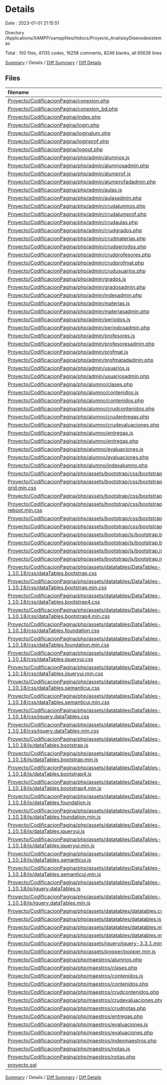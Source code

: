 # Details

Date : 2023-01-01 21:15:51

Directory /Applications/XAMPP/xamppfiles/htdocs/Proyecto_AnalisisyDisenodesistemas

Total : 100 files,  41135 codes, 16258 comments, 8246 blanks, all 65639 lines

[Summary](results.md) / Details / [Diff Summary](diff.md) / [Diff Details](diff-details.md)

## Files
| filename | language | code | comment | blank | total |
| :--- | :--- | ---: | ---: | ---: | ---: |
| [Proyecto/CodificacionPagina/conexion.php](/Proyecto/CodificacionPagina/conexion.php) | PHP | 16 | 0 | 0 | 16 |
| [Proyecto/CodificacionPagina/conexion_bd.php](/Proyecto/CodificacionPagina/conexion_bd.php) | PHP | 29 | 0 | 8 | 37 |
| [Proyecto/CodificacionPagina/index.php](/Proyecto/CodificacionPagina/index.php) | PHP | 82 | 0 | 4 | 86 |
| [Proyecto/CodificacionPagina/login.php](/Proyecto/CodificacionPagina/login.php) | PHP | 93 | 1 | 22 | 116 |
| [Proyecto/CodificacionPagina/loginalum.php](/Proyecto/CodificacionPagina/loginalum.php) | PHP | 95 | 1 | 22 | 118 |
| [Proyecto/CodificacionPagina/loginprof.php](/Proyecto/CodificacionPagina/loginprof.php) | PHP | 95 | 1 | 22 | 118 |
| [Proyecto/CodificacionPagina/logout.php](/Proyecto/CodificacionPagina/logout.php) | PHP | 6 | 0 | 0 | 6 |
| [Proyecto/CodificacionPagina/php/admin/alumnos.js](/Proyecto/CodificacionPagina/php/admin/alumnos.js) | JavaScript | 90 | 4 | 7 | 101 |
| [Proyecto/CodificacionPagina/php/admin/alumnosadmin.php](/Proyecto/CodificacionPagina/php/admin/alumnosadmin.php) | PHP | 204 | 0 | 14 | 218 |
| [Proyecto/CodificacionPagina/php/admin/alumprof.js](/Proyecto/CodificacionPagina/php/admin/alumprof.js) | JavaScript | 73 | 4 | 7 | 84 |
| [Proyecto/CodificacionPagina/php/admin/alumprofadadmin.php](/Proyecto/CodificacionPagina/php/admin/alumprofadadmin.php) | PHP | 192 | 0 | 15 | 207 |
| [Proyecto/CodificacionPagina/php/admin/aulas.js](/Proyecto/CodificacionPagina/php/admin/aulas.js) | JavaScript | 69 | 4 | 7 | 80 |
| [Proyecto/CodificacionPagina/php/admin/aulasadmin.php](/Proyecto/CodificacionPagina/php/admin/aulasadmin.php) | PHP | 162 | 0 | 15 | 177 |
| [Proyecto/CodificacionPagina/php/admin/crudalumnos.php](/Proyecto/CodificacionPagina/php/admin/crudalumnos.php) | PHP | 46 | 0 | 7 | 53 |
| [Proyecto/CodificacionPagina/php/admin/crudalumprof.php](/Proyecto/CodificacionPagina/php/admin/crudalumprof.php) | PHP | 36 | 0 | 7 | 43 |
| [Proyecto/CodificacionPagina/php/admin/crudaulas.php](/Proyecto/CodificacionPagina/php/admin/crudaulas.php) | PHP | 41 | 0 | 6 | 47 |
| [Proyecto/CodificacionPagina/php/admin/crudgrados.php](/Proyecto/CodificacionPagina/php/admin/crudgrados.php) | PHP | 41 | 0 | 6 | 47 |
| [Proyecto/CodificacionPagina/php/admin/crudmaterias.php](/Proyecto/CodificacionPagina/php/admin/crudmaterias.php) | PHP | 41 | 0 | 6 | 47 |
| [Proyecto/CodificacionPagina/php/admin/crudperiodos.php](/Proyecto/CodificacionPagina/php/admin/crudperiodos.php) | PHP | 41 | 0 | 6 | 47 |
| [Proyecto/CodificacionPagina/php/admin/crudprofesores.php](/Proyecto/CodificacionPagina/php/admin/crudprofesores.php) | PHP | 47 | 0 | 6 | 53 |
| [Proyecto/CodificacionPagina/php/admin/crudprofmat.php](/Proyecto/CodificacionPagina/php/admin/crudprofmat.php) | PHP | 45 | 0 | 7 | 52 |
| [Proyecto/CodificacionPagina/php/admin/crudusuarios.php](/Proyecto/CodificacionPagina/php/admin/crudusuarios.php) | PHP | 46 | 0 | 7 | 53 |
| [Proyecto/CodificacionPagina/php/admin/grados.js](/Proyecto/CodificacionPagina/php/admin/grados.js) | JavaScript | 69 | 4 | 7 | 80 |
| [Proyecto/CodificacionPagina/php/admin/gradosadmin.php](/Proyecto/CodificacionPagina/php/admin/gradosadmin.php) | PHP | 162 | 0 | 15 | 177 |
| [Proyecto/CodificacionPagina/php/admin/indexadmin.php](/Proyecto/CodificacionPagina/php/admin/indexadmin.php) | PHP | 102 | 0 | 3 | 105 |
| [Proyecto/CodificacionPagina/php/admin/materias.js](/Proyecto/CodificacionPagina/php/admin/materias.js) | JavaScript | 69 | 4 | 7 | 80 |
| [Proyecto/CodificacionPagina/php/admin/materiasadmin.php](/Proyecto/CodificacionPagina/php/admin/materiasadmin.php) | PHP | 162 | 0 | 15 | 177 |
| [Proyecto/CodificacionPagina/php/admin/periodos.js](/Proyecto/CodificacionPagina/php/admin/periodos.js) | JavaScript | 69 | 4 | 7 | 80 |
| [Proyecto/CodificacionPagina/php/admin/periodosadmin.php](/Proyecto/CodificacionPagina/php/admin/periodosadmin.php) | PHP | 162 | 0 | 15 | 177 |
| [Proyecto/CodificacionPagina/php/admin/profesores.js](/Proyecto/CodificacionPagina/php/admin/profesores.js) | JavaScript | 93 | 4 | 7 | 104 |
| [Proyecto/CodificacionPagina/php/admin/profesoresadmin.php](/Proyecto/CodificacionPagina/php/admin/profesoresadmin.php) | PHP | 210 | 0 | 13 | 223 |
| [Proyecto/CodificacionPagina/php/admin/profmat.js](/Proyecto/CodificacionPagina/php/admin/profmat.js) | JavaScript | 84 | 5 | 7 | 96 |
| [Proyecto/CodificacionPagina/php/admin/profmatadadmin.php](/Proyecto/CodificacionPagina/php/admin/profmatadadmin.php) | PHP | 249 | 0 | 17 | 266 |
| [Proyecto/CodificacionPagina/php/admin/usuarios.js](/Proyecto/CodificacionPagina/php/admin/usuarios.js) | JavaScript | 89 | 4 | 7 | 100 |
| [Proyecto/CodificacionPagina/php/admin/usuariosadmin.php](/Proyecto/CodificacionPagina/php/admin/usuariosadmin.php) | PHP | 205 | 0 | 13 | 218 |
| [Proyecto/CodificacionPagina/php/alumno/clases.php](/Proyecto/CodificacionPagina/php/alumno/clases.php) | PHP | 108 | 0 | 3 | 111 |
| [Proyecto/CodificacionPagina/php/alumno/contenidos.js](/Proyecto/CodificacionPagina/php/alumno/contenidos.js) | JavaScript | 23 | 0 | 3 | 26 |
| [Proyecto/CodificacionPagina/php/alumno/contenidos.php](/Proyecto/CodificacionPagina/php/alumno/contenidos.php) | PHP | 131 | 0 | 8 | 139 |
| [Proyecto/CodificacionPagina/php/alumno/crudcontenidos.php](/Proyecto/CodificacionPagina/php/alumno/crudcontenidos.php) | PHP | 14 | 0 | 6 | 20 |
| [Proyecto/CodificacionPagina/php/alumno/crudentregas.php](/Proyecto/CodificacionPagina/php/alumno/crudentregas.php) | PHP | 39 | 0 | 7 | 46 |
| [Proyecto/CodificacionPagina/php/alumno/crudevaluaciones.php](/Proyecto/CodificacionPagina/php/alumno/crudevaluaciones.php) | PHP | 13 | 0 | 5 | 18 |
| [Proyecto/CodificacionPagina/php/alumno/entregas.js](/Proyecto/CodificacionPagina/php/alumno/entregas.js) | JavaScript | 54 | 3 | 6 | 63 |
| [Proyecto/CodificacionPagina/php/alumno/entregas.php](/Proyecto/CodificacionPagina/php/alumno/entregas.php) | PHP | 191 | 0 | 12 | 203 |
| [Proyecto/CodificacionPagina/php/alumno/evaluaciones.js](/Proyecto/CodificacionPagina/php/alumno/evaluaciones.js) | JavaScript | 24 | 0 | 4 | 28 |
| [Proyecto/CodificacionPagina/php/alumno/evaluaciones.php](/Proyecto/CodificacionPagina/php/alumno/evaluaciones.php) | PHP | 178 | 0 | 11 | 189 |
| [Proyecto/CodificacionPagina/php/alumno/indexalumno.php](/Proyecto/CodificacionPagina/php/alumno/indexalumno.php) | PHP | 87 | 0 | 2 | 89 |
| [Proyecto/CodificacionPagina/php/assets/bootstrap/css/bootstrap-grid.css](/Proyecto/CodificacionPagina/php/assets/bootstrap/css/bootstrap-grid.css) | CSS | 3,511 | 7 | 201 | 3,719 |
| [Proyecto/CodificacionPagina/php/assets/bootstrap/css/bootstrap-grid.min.css](/Proyecto/CodificacionPagina/php/assets/bootstrap/css/bootstrap-grid.min.css) | CSS | 1 | 6 | 0 | 7 |
| [Proyecto/CodificacionPagina/php/assets/bootstrap/css/bootstrap-reboot.css](/Proyecto/CodificacionPagina/php/assets/bootstrap/css/bootstrap-reboot.css) | CSS | 257 | 8 | 54 | 319 |
| [Proyecto/CodificacionPagina/php/assets/bootstrap/css/bootstrap-reboot.min.css](/Proyecto/CodificacionPagina/php/assets/bootstrap/css/bootstrap-reboot.min.css) | CSS | 1 | 7 | 0 | 8 |
| [Proyecto/CodificacionPagina/php/assets/bootstrap/css/bootstrap.css](/Proyecto/CodificacionPagina/php/assets/bootstrap/css/bootstrap.css) | CSS | 8,693 | 7 | 1,187 | 9,887 |
| [Proyecto/CodificacionPagina/php/assets/bootstrap/css/bootstrap.min.css](/Proyecto/CodificacionPagina/php/assets/bootstrap/css/bootstrap.min.css) | CSS | 1 | 6 | 0 | 7 |
| [Proyecto/CodificacionPagina/php/assets/bootstrap/js/bootstrap.bundle.js](/Proyecto/CodificacionPagina/php/assets/bootstrap/js/bootstrap.bundle.js) | JavaScript | 4,320 | 1,342 | 1,157 | 6,819 |
| [Proyecto/CodificacionPagina/php/assets/bootstrap/js/bootstrap.bundle.min.js](/Proyecto/CodificacionPagina/php/assets/bootstrap/js/bootstrap.bundle.min.js) | JavaScript | 1 | 6 | 0 | 7 |
| [Proyecto/CodificacionPagina/php/assets/bootstrap/js/bootstrap.js](/Proyecto/CodificacionPagina/php/assets/bootstrap/js/bootstrap.js) | JavaScript | 3,097 | 315 | 838 | 4,250 |
| [Proyecto/CodificacionPagina/php/assets/bootstrap/js/bootstrap.min.js](/Proyecto/CodificacionPagina/php/assets/bootstrap/js/bootstrap.min.js) | JavaScript | 1 | 6 | 0 | 7 |
| [Proyecto/CodificacionPagina/php/assets/datatables/DataTables-1.10.18/css/dataTables.bootstrap.css](/Proyecto/CodificacionPagina/php/assets/datatables/DataTables-1.10.18/css/dataTables.bootstrap.css) | CSS | 175 | 3 | 10 | 188 |
| [Proyecto/CodificacionPagina/php/assets/datatables/DataTables-1.10.18/css/dataTables.bootstrap.min.css](/Proyecto/CodificacionPagina/php/assets/datatables/DataTables-1.10.18/css/dataTables.bootstrap.min.css) | CSS | 1 | 0 | 1 | 2 |
| [Proyecto/CodificacionPagina/php/assets/datatables/DataTables-1.10.18/css/dataTables.bootstrap4.css](/Proyecto/CodificacionPagina/php/assets/datatables/DataTables-1.10.18/css/dataTables.bootstrap4.css) | CSS | 197 | 0 | 10 | 207 |
| [Proyecto/CodificacionPagina/php/assets/datatables/DataTables-1.10.18/css/dataTables.bootstrap4.min.css](/Proyecto/CodificacionPagina/php/assets/datatables/DataTables-1.10.18/css/dataTables.bootstrap4.min.css) | CSS | 1 | 0 | 1 | 2 |
| [Proyecto/CodificacionPagina/php/assets/datatables/DataTables-1.10.18/css/dataTables.foundation.css](/Proyecto/CodificacionPagina/php/assets/datatables/DataTables-1.10.18/css/dataTables.foundation.css) | CSS | 113 | 0 | 6 | 119 |
| [Proyecto/CodificacionPagina/php/assets/datatables/DataTables-1.10.18/css/dataTables.foundation.min.css](/Proyecto/CodificacionPagina/php/assets/datatables/DataTables-1.10.18/css/dataTables.foundation.min.css) | CSS | 1 | 0 | 1 | 2 |
| [Proyecto/CodificacionPagina/php/assets/datatables/DataTables-1.10.18/css/dataTables.jqueryui.css](/Proyecto/CodificacionPagina/php/assets/datatables/DataTables-1.10.18/css/dataTables.jqueryui.css) | CSS | 444 | 33 | 5 | 482 |
| [Proyecto/CodificacionPagina/php/assets/datatables/DataTables-1.10.18/css/dataTables.jqueryui.min.css](/Proyecto/CodificacionPagina/php/assets/datatables/DataTables-1.10.18/css/dataTables.jqueryui.min.css) | CSS | 1 | 0 | 1 | 2 |
| [Proyecto/CodificacionPagina/php/assets/datatables/DataTables-1.10.18/css/dataTables.semanticui.css](/Proyecto/CodificacionPagina/php/assets/datatables/DataTables-1.10.18/css/dataTables.semanticui.css) | CSS | 98 | 3 | 2 | 103 |
| [Proyecto/CodificacionPagina/php/assets/datatables/DataTables-1.10.18/css/dataTables.semanticui.min.css](/Proyecto/CodificacionPagina/php/assets/datatables/DataTables-1.10.18/css/dataTables.semanticui.min.css) | CSS | 1 | 0 | 1 | 2 |
| [Proyecto/CodificacionPagina/php/assets/datatables/DataTables-1.10.18/css/jquery.dataTables.css](/Proyecto/CodificacionPagina/php/assets/datatables/DataTables-1.10.18/css/jquery.dataTables.css) | CSS | 415 | 30 | 4 | 449 |
| [Proyecto/CodificacionPagina/php/assets/datatables/DataTables-1.10.18/css/jquery.dataTables.min.css](/Proyecto/CodificacionPagina/php/assets/datatables/DataTables-1.10.18/css/jquery.dataTables.min.css) | CSS | 1 | 0 | 1 | 2 |
| [Proyecto/CodificacionPagina/php/assets/datatables/DataTables-1.10.18/js/dataTables.bootstrap.js](/Proyecto/CodificacionPagina/php/assets/datatables/DataTables-1.10.18/js/dataTables.bootstrap.js) | JavaScript | 129 | 26 | 28 | 183 |
| [Proyecto/CodificacionPagina/php/assets/datatables/DataTables-1.10.18/js/dataTables.bootstrap.min.js](/Proyecto/CodificacionPagina/php/assets/datatables/DataTables-1.10.18/js/dataTables.bootstrap.min.js) | JavaScript | 4 | 4 | 1 | 9 |
| [Proyecto/CodificacionPagina/php/assets/datatables/DataTables-1.10.18/js/dataTables.bootstrap4.js](/Proyecto/CodificacionPagina/php/assets/datatables/DataTables-1.10.18/js/dataTables.bootstrap4.js) | JavaScript | 131 | 26 | 28 | 185 |
| [Proyecto/CodificacionPagina/php/assets/datatables/DataTables-1.10.18/js/dataTables.bootstrap4.min.js](/Proyecto/CodificacionPagina/php/assets/datatables/DataTables-1.10.18/js/dataTables.bootstrap4.min.js) | JavaScript | 4 | 4 | 1 | 9 |
| [Proyecto/CodificacionPagina/php/assets/datatables/DataTables-1.10.18/js/dataTables.foundation.js](/Proyecto/CodificacionPagina/php/assets/datatables/DataTables-1.10.18/js/dataTables.foundation.js) | JavaScript | 132 | 17 | 26 | 175 |
| [Proyecto/CodificacionPagina/php/assets/datatables/DataTables-1.10.18/js/dataTables.foundation.min.js](/Proyecto/CodificacionPagina/php/assets/datatables/DataTables-1.10.18/js/dataTables.foundation.min.js) | JavaScript | 4 | 4 | 1 | 9 |
| [Proyecto/CodificacionPagina/php/assets/datatables/DataTables-1.10.18/js/dataTables.jqueryui.js](/Proyecto/CodificacionPagina/php/assets/datatables/DataTables-1.10.18/js/dataTables.jqueryui.js) | JavaScript | 112 | 27 | 26 | 165 |
| [Proyecto/CodificacionPagina/php/assets/datatables/DataTables-1.10.18/js/dataTables.jqueryui.min.js](/Proyecto/CodificacionPagina/php/assets/datatables/DataTables-1.10.18/js/dataTables.jqueryui.min.js) | JavaScript | 5 | 4 | 1 | 10 |
| [Proyecto/CodificacionPagina/php/assets/datatables/DataTables-1.10.18/js/dataTables.semanticui.js](/Proyecto/CodificacionPagina/php/assets/datatables/DataTables-1.10.18/js/dataTables.semanticui.js) | JavaScript | 150 | 29 | 34 | 213 |
| [Proyecto/CodificacionPagina/php/assets/datatables/DataTables-1.10.18/js/dataTables.semanticui.min.js](/Proyecto/CodificacionPagina/php/assets/datatables/DataTables-1.10.18/js/dataTables.semanticui.min.js) | JavaScript | 5 | 4 | 1 | 10 |
| [Proyecto/CodificacionPagina/php/assets/datatables/DataTables-1.10.18/js/jquery.dataTables.js](/Proyecto/CodificacionPagina/php/assets/datatables/DataTables-1.10.18/js/jquery.dataTables.js) | JavaScript | 6,332 | 6,985 | 1,980 | 15,297 |
| [Proyecto/CodificacionPagina/php/assets/datatables/DataTables-1.10.18/js/jquery.dataTables.min.js](/Proyecto/CodificacionPagina/php/assets/datatables/DataTables-1.10.18/js/jquery.dataTables.min.js) | JavaScript | 162 | 4 | 1 | 167 |
| [Proyecto/CodificacionPagina/php/assets/datatables/datatables.css](/Proyecto/CodificacionPagina/php/assets/datatables/datatables.css) | CSS | 197 | 11 | 13 | 221 |
| [Proyecto/CodificacionPagina/php/assets/datatables/datatables.js](/Proyecto/CodificacionPagina/php/assets/datatables/datatables.js) | JavaScript | 6,463 | 7,022 | 2,012 | 15,497 |
| [Proyecto/CodificacionPagina/php/assets/datatables/datatables.min.css](/Proyecto/CodificacionPagina/php/assets/datatables/datatables.min.css) | CSS | 1 | 11 | 4 | 16 |
| [Proyecto/CodificacionPagina/php/assets/datatables/datatables.min.js](/Proyecto/CodificacionPagina/php/assets/datatables/datatables.min.js) | JavaScript | 166 | 19 | 6 | 191 |
| [Proyecto/CodificacionPagina/php/assets/jquery/jquery-3.3.1.min.js](/Proyecto/CodificacionPagina/php/assets/jquery/jquery-3.3.1.min.js) | JavaScript | 1 | 1 | 1 | 3 |
| [Proyecto/CodificacionPagina/php/assets/popper/popper.min.js](/Proyecto/CodificacionPagina/php/assets/popper/popper.min.js) | JavaScript | 1 | 4 | 1 | 6 |
| [Proyecto/CodificacionPagina/php/maestros/alumnos.php](/Proyecto/CodificacionPagina/php/maestros/alumnos.php) | PHP | 106 | 0 | 3 | 109 |
| [Proyecto/CodificacionPagina/php/maestros/clases.php](/Proyecto/CodificacionPagina/php/maestros/clases.php) | PHP | 108 | 0 | 3 | 111 |
| [Proyecto/CodificacionPagina/php/maestros/contenidos.js](/Proyecto/CodificacionPagina/php/maestros/contenidos.js) | JavaScript | 83 | 4 | 8 | 95 |
| [Proyecto/CodificacionPagina/php/maestros/contenidos.php](/Proyecto/CodificacionPagina/php/maestros/contenidos.php) | PHP | 174 | 0 | 10 | 184 |
| [Proyecto/CodificacionPagina/php/maestros/crudcontenidos.php](/Proyecto/CodificacionPagina/php/maestros/crudcontenidos.php) | PHP | 38 | 0 | 6 | 44 |
| [Proyecto/CodificacionPagina/php/maestros/crudevaluaciones.php](/Proyecto/CodificacionPagina/php/maestros/crudevaluaciones.php) | PHP | 39 | 0 | 6 | 45 |
| [Proyecto/CodificacionPagina/php/maestros/crudnotas.php](/Proyecto/CodificacionPagina/php/maestros/crudnotas.php) | PHP | 36 | 0 | 6 | 42 |
| [Proyecto/CodificacionPagina/php/maestros/entregas.php](/Proyecto/CodificacionPagina/php/maestros/entregas.php) | PHP | 164 | 0 | 6 | 170 |
| [Proyecto/CodificacionPagina/php/maestros/evaluaciones.js](/Proyecto/CodificacionPagina/php/maestros/evaluaciones.js) | JavaScript | 86 | 4 | 8 | 98 |
| [Proyecto/CodificacionPagina/php/maestros/evaluaciones.php](/Proyecto/CodificacionPagina/php/maestros/evaluaciones.php) | PHP | 181 | 0 | 10 | 191 |
| [Proyecto/CodificacionPagina/php/maestros/indexmaestros.php](/Proyecto/CodificacionPagina/php/maestros/indexmaestros.php) | PHP | 87 | 0 | 2 | 89 |
| [Proyecto/CodificacionPagina/php/maestros/notas.js](/Proyecto/CodificacionPagina/php/maestros/notas.js) | JavaScript | 70 | 4 | 7 | 81 |
| [Proyecto/CodificacionPagina/php/maestros/notas.php](/Proyecto/CodificacionPagina/php/maestros/notas.php) | PHP | 224 | 2 | 12 | 238 |
| [proyecto.sql](/proyecto.sql) | SQL | 232 | 220 | 113 | 565 |

[Summary](results.md) / Details / [Diff Summary](diff.md) / [Diff Details](diff-details.md)